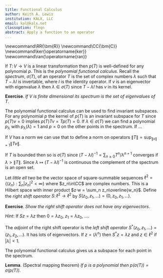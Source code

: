 ```yaml
---
title: Functional Calculus
author: Keith A. Lewis
institution: KALX, LLC
email: kal@kalx.net
classoption: fleqn
abstract: Apply a function to an operator
...
```


\newcommand\RR{\bm{R}}
\newcommand\CC{\bm{C}}
\newcommand\ker{\operatorname{ker}}
\newcommand\ran{\operatorname{ran}}

If $T\colon V\to V$ is a linear transformation then $p(T)$ is well-defined for
any polynomial $p$. This is the _polynomial functional calculus_.
Recall the _spectrum_, $σ(T)$, of an operator $T$ is the set of complex numbers $λ$
such that $T - λ I$ is invertable, where $I$ is the identity operator.
If $v$ is an eigenvector with eigenvalue $λ$ then $λ\in σ(T)$ since
$T - λ I$ has $v$ in its kernel.

__Exercise__. _If $V$ is finite dimensional its spectrum is the set of eigenvalues of $T$_.

The polynomial functional calculus can be used to find invariant subspaces.
For any polynomial $p$ the kernel of $p(T)$ is an invariant subspace for $T$
since $p(T)v = 0$ implies $p(T)Tv = Tp(T) = 0$.
If $λ\in σ(T)$ we can find a polynomial $p_λ$ with $p_λ(λ) = 1$ and $p = 0$ on the other points in the spectrum.
If ...

If $V$ has a norm we can use that to define a norm on operators $\|T\| = \sup_{\|v\| = 1}\|Tv\|$.

If $T$ is bounded then so is $σ(T)$ since $(T - λ I)^{-1} = \sum_{n\ge0} T^n/λ^{n+1}$
converges if $λ > \|T\|$. Since $λ\mapsto (T - λ I)^{-1}$ is continuous the complement
of the spectrum is an open set.

Let _little ell two_ be the vector space of square-summable sequences
$\ell^2 = \{(z_n):\sum_n |z_n|^2 < \infty\}$ where $z_n\in\CC$ are complex numbers.
This is a Hilbert space with inner product $z·w = \sum_n z_n\overline{w_n}$.
Define the _right shift operator_ $S\colon\ell^2\to\ell^2$ by
$S(z_0, z_1, \ldots) = (0, z_0, z_1,\ldots)$.

__Exercise__. _Show the right shift operator does not have any eigenvectors_.

_Hint_: If $Sz = λz$ then $0 = λz_0$, $z_1 = λz_0$, $\ldots$.

The _adjoint_ of the right shift operator is the _left shift operator_
$S^*(z_0, z_1, \ldots) = (z_1, z_2,\ldots)$. It has lots of eigenvectors.
If $z = (λ^n)$ then $S^*z = λz$ and $z\in\ell^2$ if $|λ| < 1$.


The polynomial functional calculus gives us a subspace for each point in the spectrum.

__Lemma__. (Spectral mapping theorem) _If $p$ is a polynomial then $p(σ(T)) = σ(p(T))$_.

